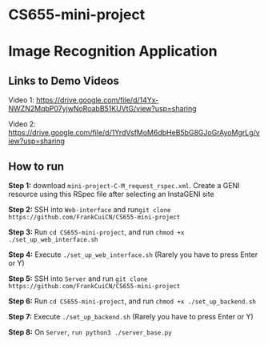 # CS655-mini-project

# Image Recognition Application

## Links to Demo Videos
Video 1: https://drive.google.com/file/d/14Yx-NWZN2MqbP07yjwNoRoabB51KUVtG/view?usp=sharing

Video 2: https://drive.google.com/file/d/1YrdVsfMoM6dbHeB5bG8GJoGrAyoMgrLg/view?usp=sharing

## How to run

**Step 1:** download ```mini-project-C-M_request_rspec.xml```. Create a GENI resource using this RSpec file after selecting an InstaGENI site

**Step 2:** SSH into ```Web-interface``` and run```git clone https://github.com/FrankCuiCN/CS655-mini-project```

**Step 3:** Run ```cd CS655-mini-project```, and run ```chmod +x ./set_up_web_interface.sh```

**Step 4:** Execute ```./set_up_web_interface.sh``` (Rarely you have to press Enter or Y)

**Step 5:** SSH into ```Server``` and run ```git clone https://github.com/FrankCuiCN/CS655-mini-project```

**Step 6:** Run ```cd CS655-mini-project```, and run ```chmod +x ./set_up_backend.sh```

**Step 7:** Execute ```./set_up_backend.sh``` (Rarely you have to press Enter or Y)

**Step 8:** On ```Server```, ```run python3 ./server_base.py```
